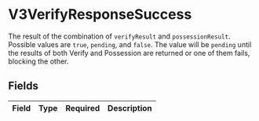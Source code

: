 # V3VerifyResponseSuccess

The result of the combination of `verifyResult` and `possessionResult`. Possible values are `true`, `pending`, and `false`. The value will be `pending` until the results of both Verify and Possession are returned or one of them fails, blocking the other.


## Fields

| Field       | Type        | Required    | Description |
| ----------- | ----------- | ----------- | ----------- |